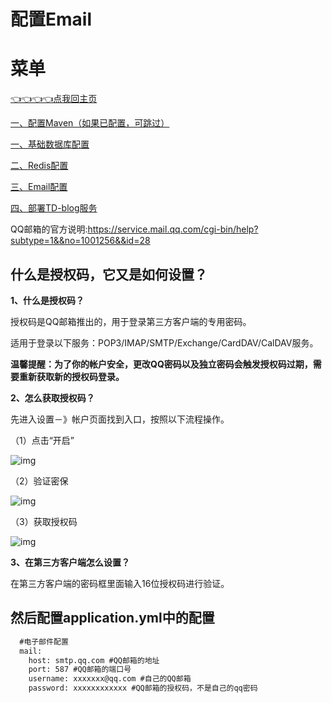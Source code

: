 # 配置Email

# 菜单

[👈👈👈👈点我回主页](../README.md)

[一、配置Maven（如果已配置，可跳过）](buildDatabase.md)

[一、基础数据库配置](buildDatabase.md)

[二、Redis配置](buildRedis.md)

[三、Email配置](buildEmail.md)

[四、部署TD-blog服务](buildServer.md) 




QQ邮箱的官方说明:https://service.mail.qq.com/cgi-bin/help?subtype=1&&no=1001256&&id=28

## 什么是授权码，它又是如何设置？

**1、什么是授权码？**

授权码是QQ邮箱推出的，用于登录第三方客户端的专用密码。

适用于登录以下服务：POP3/IMAP/SMTP/Exchange/CardDAV/CalDAV服务。

**温馨提醒：为了你的帐户安全，更改QQ密码以及独立密码会触发授权码过期，需要重新获取新的授权码登录。**

 

**2、怎么获取授权码？**

先进入设置－》帐户页面找到入口，按照以下流程操作。

（1）点击“开启”

![img](https://service.mail.qq.com/images/faq/76FD1EA3-AC06-4938-9E2F-E6789AA04996.jpeg)

（2）验证密保

![img](https://service.mail.qq.com/images/faq/5FE40CAA-12A3-4C82-AA2F-9B8BC75C3B4E.jpeg)

（3）获取授权码

![img](https://service.mail.qq.com/images/faq/CF53747E-4FC8-4907-8550-F6A65B96BA07.jpeg)

**3、在第三方客户端怎么设置？**

在第三方客户端的密码框里面输入16位授权码进行验证。


## 然后配置application.yml中的配置
```xml
  #电子邮件配置
  mail:
    host: smtp.qq.com #QQ邮箱的地址
    port: 587 #QQ邮箱的端口号
    username: xxxxxxx@qq.com #自己的QQ邮箱
    password: xxxxxxxxxxxx #QQ邮箱的授权码，不是自己的qq密码
```
